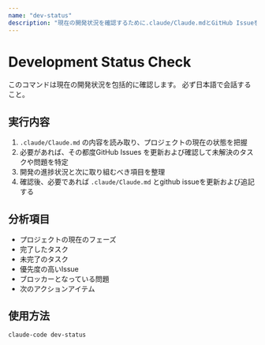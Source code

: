 ```yaml
---
name: "dev-status"
description: "現在の開発状況を確認するために.claude/Claude.mdとGitHub Issueを分析"
---
```


# Development Status Check

このコマンドは現在の開発状況を包括的に確認します。
必ず日本語で会話すること。

## 実行内容

1. `.claude/Claude.md` の内容を読み取り、プロジェクトの現在の状態を把握
2. 必要があれば、その都度GitHub Issues を更新および確認して未解決のタスクや問題を特定
3. 開発の進捗状況と次に取り組むべき項目を整理
4. 確認後、必要であれば `.claude/Claude.md` とgithub issueを更新および追記する

## 分析項目

- プロジェクトの現在のフェーズ
- 完了したタスク
- 未完了のタスク
- 優先度の高いIssue
- ブロッカーとなっている問題
- 次のアクションアイテム

## 使用方法

```bash
claude-code dev-status
```
